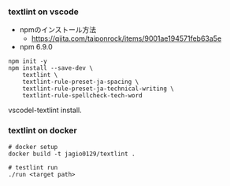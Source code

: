 ### textlint on vscode
- npmのインストール方法
  - https://qiita.com/taiponrock/items/9001ae194571feb63a5e
- npm 6.9.0

```
npm init -y
npm install --save-dev \
    textlint \
    textlint-rule-preset-ja-spacing \
    textlint-rule-preset-ja-technical-writing \
    textlint-rule-spellcheck-tech-word
```

vscodel-textlint install.

### textlint on docker 
```
# docker setup
docker build -t jagio0129/textlint .

# testlint run
./run <target path>
```